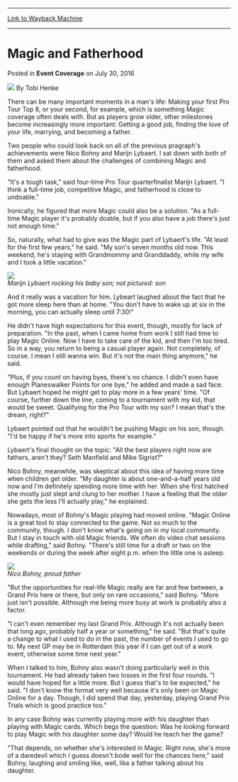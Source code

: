 
---
[Link to Wayback Machine](https://web.archive.org/web/20160802150550/http://magic.wizards.com/en/events/coverage/gpsto16/magic-and-fatherhood-2016-07-30)

[_metadata_:author]:- "Tobi Henke"
[_metadata_:description]:- "There can be many important moments in a man's life: Making your first Pro Tour Top 8, or your second, for example, which is something Magic coverage often deals with. But as players grow older, other milestones become increasingly more important: Getting a good job, finding the love of your life, marrying, and becoming a father.&#13; &#13; Two people who could look back on all of the previous pragraph's achievements were Nico Bohny and Marijn Lybaert. I sat down with both of them and asked them about the challenges of combining Magic and fatherhood."
[_metadata_:generator]:- "Drupal 7 (http://drupal.org)"
[_metadata_:node]:- "1049131"
[_metadata_:publish_date]:- "2016-07-30"
[_metadata_:source]:- "div-main-content"
[_metadata_:title]:- "Magic and Fatherhood"
[_metadata_:wayback_capture_timestamp]:- "2016-08-02 15:05:50"
[_metadata_:wayback_raw_url]:- "https://web.archive.org/web/20160802150550id_/http://magic.wizards.com/en/events/coverage/gpsto16/magic-and-fatherhood-2016-07-30"
[_metadata_:wayback_url]:- "http://magic.wizards.com/en/events/coverage/gpsto16/magic-and-fatherhood-2016-07-30"
---


Magic and Fatherhood
====================



 Posted in **Event Coverage**
 on July 30, 2016 






![](https://media.magic.wizards.com/styles/auth_small/public/images/person/henke_author.jpg)
By Tobi Henke











There can be many important moments in a man's life: Making your first Pro Tour Top 8, or your second, for example, which is something Magic coverage often deals with. But as players grow older, other milestones become increasingly more important: Getting a good job, finding the love of your life, marrying, and becoming a father.


Two people who could look back on all of the previous pragraph's achievements were Nico Bohny and Marijn Lybaert. I sat down with both of them and asked them about the challenges of combining Magic and fatherhood.


"It's a tough task," said four-time Pro Tour quarterfinalist Marijn Lybaert. "I think a full-time job, competitive Magic, and fatherhood is close to undoable."


Ironically, he figured that more Magic could also be a solution. "As a full-time Magic player it's probably doable, but if you also have a job there's just not enough time."


So, naturally, what had to give was the Magic part of Lybaert's life. "At least for the first few years," he said. "My son's seven months old now. This weekend, he's staying with Grandmommy and Granddaddy, while my wife and I took a little vacation."


![](https://media.wizards.com/2016/events/gpsto16/STO_fathers1.jpg)  
*Marijn Lybaert rocking his baby son; not pictured: son*


And it really was a vacation for him. Lybeart laughed about the fact that he got more sleep here than at home. "You don't have to wake up at six in the morning, you can actually sleep until 7:30!"


He didn't have high expectations for this event, though, mostly for lack of preparation. "In the past, when I came home from work I still had time to play Magic Online. Now I have to take care of the kid, and then I'm too tired. So in a way, you return to being a casual player again. Not completely, of course. I mean I still wanna win. But it's not the main thing anymore," he said.


"Plus, if you count on having byes, there's no chance. I didn't even have enough Planeswalker Points for one bye," he added and made a sad face. But Lybaert hoped he might get to play more in a few years' time. "Of course, further down the line, coming to a tournament with my kid, that would be sweet. Qualifying for the Pro Tour with my son? I mean that's the dream, right?"


Lybaert pointed out that he wouldn't be pushing Magic on his son, though. "I'd be happy if he's more into sports for example."


Lybaert's final thought on the topic: "All the best players right now are fathers, aren't they? Seth Manfield and Mike Sigrist?"


Nico Bohny, meanwhile, was skeptical about this idea of having more time when children get older. "My daughter is about one-and-a-half years old now and I'm definitely spending more time with her. When she first hatched she mostly just slept and clung to her mother. I have a feeling that the older she gets the less I'll actually play," he explained.


Nowadays, most of Bohny's Magic playing had moved online. "Magic Online is a great tool to stay connected to the game. Not so much to the community, though. I don't know what's going on in my local community. But I stay in touch with old Magic friends. We often do video chat sessions while drafting," said Bohny. "There's still time for a draft or two on the weekends or during the week after eight p.m. when the little one is asleep.


![](https://media.wizards.com/2016/events/gpsto16/STO_fathers2.jpg)  
*Nico Bohny, proud father*


"But the opportunities for real-life Magic really are far and few between, a Grand Prix here or there, but only on rare occasions," said Bohny. "More just isn't possible. Although me being more busy at work is probably also a factor.


"I can't even remember my last Grand Prix. Although it's not actually been that long ago, probably half a year or something," he said. "But that's quite a change to what I used to do in the past, the number of events I used to go to. My next GP may be in Rotterdam this year if I can get out of a work event, otherwise some time next year."


When I talked to him, Bohny also wasn't doing particularly well in this tournament. He had already taken two losses in the first four rounds. "I would have hoped for a little more. But I guess that's to be expected," he said. "I don't know the format very well because it's only been on Magic Online for a day. Though, I did spend that day, yesterday, playing Grand Prix Trials which is good practice too."


In any case Bohny was currently playing more with his daughter than playing with Magic cards. Which begs the question: Was he looking forward to play Magic with his daughter some day? Would he teach her the game?


"That depends, on whether she's interested in Magic. Right now, she's more of a daredevil which I guess doesn't bode well for the chances here," said Bohny, laughing and smiling like, well, like a father talking about his daughter.







